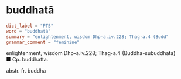 # buddhatā

``` toml
dict_label = "PTS"
word = "buddhatā"
summary = "enlightenment, wisdom Dhp-a.iv.228; Thag-a.4 (Budd"
grammar_comment = "feminine"
```

enlightenment, wisdom Dhp\-a.iv.228; Thag\-a.4 (Buddha\-subuddhatā)  
■ Cp. buddhatta.

abstr. fr. buddha

